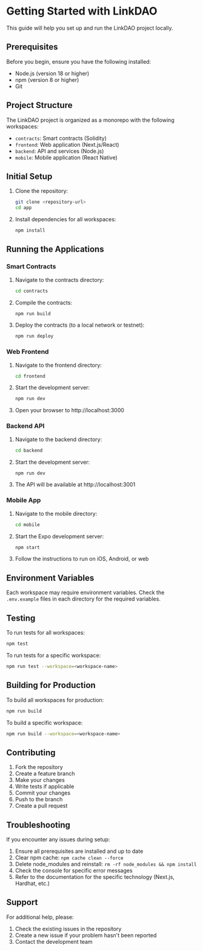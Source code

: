# Getting Started with LinkDAO

This guide will help you set up and run the LinkDAO project locally.

## Prerequisites

Before you begin, ensure you have the following installed:
- Node.js (version 18 or higher)
- npm (version 8 or higher)
- Git

## Project Structure

The LinkDAO project is organized as a monorepo with the following workspaces:
- `contracts`: Smart contracts (Solidity)
- `frontend`: Web application (Next.js/React)
- `backend`: API and services (Node.js)
- `mobile`: Mobile application (React Native)

## Initial Setup

1. Clone the repository:
   ```bash
   git clone <repository-url>
   cd app
   ```

2. Install dependencies for all workspaces:
   ```bash
   npm install
   ```

## Running the Applications

### Smart Contracts

1. Navigate to the contracts directory:
   ```bash
   cd contracts
   ```

2. Compile the contracts:
   ```bash
   npm run build
   ```

3. Deploy the contracts (to a local network or testnet):
   ```bash
   npm run deploy
   ```

### Web Frontend

1. Navigate to the frontend directory:
   ```bash
   cd frontend
   ```

2. Start the development server:
   ```bash
   npm run dev
   ```

3. Open your browser to http://localhost:3000

### Backend API

1. Navigate to the backend directory:
   ```bash
   cd backend
   ```

2. Start the development server:
   ```bash
   npm run dev
   ```

3. The API will be available at http://localhost:3001

### Mobile App

1. Navigate to the mobile directory:
   ```bash
   cd mobile
   ```

2. Start the Expo development server:
   ```bash
   npm start
   ```

3. Follow the instructions to run on iOS, Android, or web

## Environment Variables

Each workspace may require environment variables. Check the `.env.example` files in each directory for the required variables.

## Testing

To run tests for all workspaces:
```bash
npm test
```

To run tests for a specific workspace:
```bash
npm run test --workspace=<workspace-name>
```

## Building for Production

To build all workspaces for production:
```bash
npm run build
```

To build a specific workspace:
```bash
npm run build --workspace=<workspace-name>
```

## Contributing

1. Fork the repository
2. Create a feature branch
3. Make your changes
4. Write tests if applicable
5. Commit your changes
6. Push to the branch
7. Create a pull request

## Troubleshooting

If you encounter any issues during setup:

1. Ensure all prerequisites are installed and up to date
2. Clear npm cache: `npm cache clean --force`
3. Delete node_modules and reinstall: `rm -rf node_modules && npm install`
4. Check the console for specific error messages
5. Refer to the documentation for the specific technology (Next.js, Hardhat, etc.)

## Support

For additional help, please:
1. Check the existing issues in the repository
2. Create a new issue if your problem hasn't been reported
3. Contact the development team